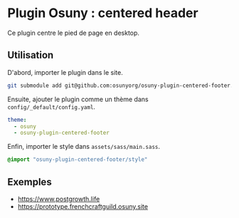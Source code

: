 # Plugin Osuny : centered header

Ce plugin centre le pied de page en desktop.

## Utilisation

D'abord, importer le plugin dans le site.

```bash
git submodule add git@github.com:osunyorg/osuny-plugin-centered-footer.git themes/osuny-plugin-centered-footer
```

Ensuite, ajouter le plugin comme un thème dans `config/_default/config.yaml`.

```yaml
theme: 
  - osuny
  - osuny-plugin-centered-footer
```

Enfin, importer le style dans `assets/sass/main.sass`.

```sass
@import "osuny-plugin-centered-footer/style"
```

## Exemples 

- https://www.postgrowth.life
- https://prototype.frenchcraftguild.osuny.site
